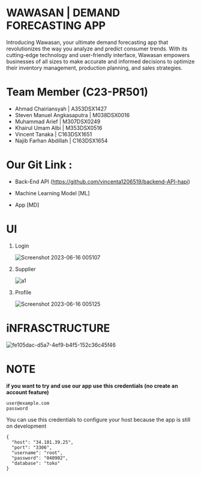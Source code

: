 # WAWASAN | DEMAND FORECASTING APP 

Introducing Wawasan, your ultimate demand forecasting app that revolutionizes the way you analyze and predict consumer trends. With its cutting-edge technology and user-friendly interface, Wawasan empowers businesses of all sizes to make accurate and informed decisions to optimize their inventory management, production planning, and sales strategies.

# Team Member (C23-PR501)

 - Ahmad Chairiansyah         | A353DSX1427
 - Steven Manuel Angkasaputra | M038DSX0016 
 - Muhammad Arief             | M307DSX0249 
 - Khairul Umam Albi          | M353DSX0516 
 - Vincent Tanaka             | C163DSX1651 
 - Najib Farhan Abdillah      | C163DSX1654 

# Our Git Link :
 - Back-End API (https://github.com/vincenta1206519/backend-API-hapi)

 - Machine Learning Model [ML] 

 - App [MD]


# UI

1. Login

    ![Screenshot 2023-06-16 005107](https://github.com/vincenta1206519/backend-API-hapi/assets/113355550/b2d00b0f-98a9-4a98-b808-fb8fa30b7e68)

2. Supplier

    ![a1](https://github.com/vincenta1206519/backend-API-hapi/assets/113355550/4f1a82a9-84a1-46f3-a5f2-5b84e1ff282f)

3. Profile

    ![Screenshot 2023-06-16 005125](https://github.com/vincenta1206519/backend-API-hapi/assets/113355550/b612abca-f729-4c7c-87ec-8a59198067dc)




# iNFRASCTRUCTURE

![fe105dac-d5a7-4ef9-b4f5-152c36c45f46](https://github.com/vincenta1206519/wawasan-capstone/assets/113355550/f079ef77-a92d-4c02-8908-c1ebcf1edf34)



# **NOTE**

**if you want to try and use our app use this credentials (no create an account feature)**

```
user@example.com
password
```

You can use this credentials to configure your host because the app is still on development

```
{
  "host": "34.101.39.25",
  "port": "3306",
  "username": "root",
  "password": "040902",
  "database": "toko"
}
```
